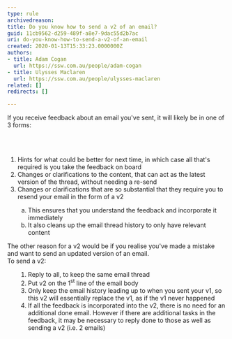 ```yaml
---
type: rule
archivedreason: 
title: Do you know how to send a v2 of an email?
guid: 11cb9562-d259-489f-a8e7-9dac55d2b7ac
uri: do-you-know-how-to-send-a-v2-of-an-email
created: 2020-01-13T15:33:23.0000000Z
authors:
- title: Adam Cogan
  url: https://ssw.com.au/people/adam-cogan
- title: Ulysses Maclaren
  url: https://ssw.com.au/people/ulysses-maclaren
related: []
redirects: []

---
```



<p class="ssw15-rteElement-P">If you receive feedback about an email you've sent, it will likely be in one of 3 forms&#58;​<br></p>
<br><excerpt class='endintro'></excerpt><br>
<ol><li>Hints for what could be better for next time, in which case all that's required is you take the feedback on board</li><li>Changes or clarifications to the content, that can act as the latest version of the thread, without needing a re-send</li><li>Changes or clarifications that are so substantial that they require you to resend your email in the form of a v2</li><ol style="list-style-type&#58;lower-alpha;"><li>This ensures that you understand the feedback and incorporate it immediately</li><li>​It also cleans up the email thread history to only have relevant content</li></ol></ol><p></p><p>The other reason for a v2 would be if you realise you've made a mistake and want to send an updated version of an email.<br>To send a v2&#58;<br></p><ol><ol><li>Reply to all, to keep the same email thread</li><li>Put v2 on the 1<sup>st</sup> line of the email body</li><li>Only keep the email history leading up to when you sent your v1, so this v2 will essentially replace the v1, as if the v1 never happened</li><li>If all the feedback is incorporated into the v2, there is no need for an additional done email. However if there are additional tasks in the feedback, it may be necessary to reply done to those as well as sending a v2 (i.e. 2 emails)​<br></li></ol></ol>


